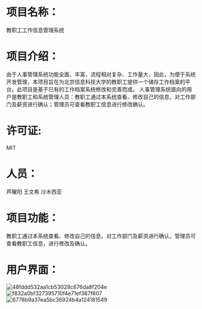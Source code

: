 # 项目名称：
教职工工作信息管理系统
# 项目介绍：
由于人事管理系统功能全面、丰富，流程相对复杂、工作量大，因此，为便于系统开发管理，本项目旨在为北京信息科技大学的教职工提供一个储存工作档案的平台。此项目是基于已有的工作档案系统修改和完善而成。
人事管理系统面向的用户是教职工和系统管理人员：教职工通过本系统查看、修改自己的信息，对工作部门及薪资进行确认；管理员可查看教职工信息进行修改确认。
# 许可证:
MIT
# 人员：
芦曜阳
王文希
沙木西亚
# 项目功能：
教职工通过本系统查看、修改自己的信息，对工作部门及薪资进行确认，管理员可查看教职工信息，进行修改及确认。
# 用户界面：
![48fddd532aa1cb53028c676da8f204e](https://github.com/Bistu-OSSDT-2023/1-HonorRoll/assets/138182938/56c72411-edd7-4dd1-87c1-e4ea92c3ac2a)
![f832a0bf327395710f4e71ef387f607](https://github.com/Bistu-OSSDT-2023/1-HonorRoll/assets/138182938/4960e2f5-a0db-43a8-bdb9-fd14ce62a74d)
![6778b9a37ea5bc36924b4a124181549](https://github.com/Bistu-OSSDT-2023/1-HonorRoll/assets/138182938/21974dd3-75c4-4deb-9260-a99ac0dfb225)




